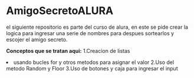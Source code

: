 # AmigoSecretoALURA

el siguiente repositorio es parte del curso de alura, en este se pide crear la logica para ingresar una serie de nombres para despues sortearlos y escojer el amigo secreto.

**Conceptos que se tratan aqui:** 
1.Creacion de listas <li> usando bucles for y otros metodos para asignar el valor
2.Uso del metodo Random y Floor
3.Uso de botones y caja para ingresar el input


